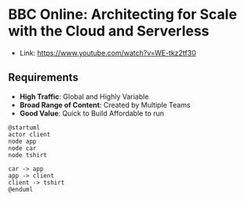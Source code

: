 # BBC Online: Architecting for Scale with the Cloud and Serverless

* Link: https://www.youtube.com/watch?v=WE-tkz2tf30

## Requirements

* **High Traffic**: Global and Highly Variable
* **Broad Range of Content**: Created by Multiple Teams
* **Good Value**: Quick to Build Affordable to run

```plantuml
@startuml
actor client
node app
node car
node tshirt

car -> app
app -> client
client -> tshirt
@enduml
```

